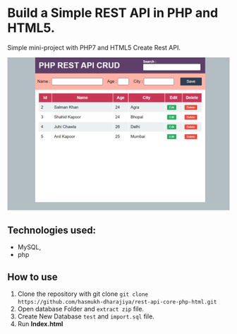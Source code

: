 # Build a Simple REST API in PHP and HTML5.
Simple mini-project with PHP7 and HTML5 Create Rest API.

![rest-api-in-php-html](https://github.com/hasmukh-dharajiya/rest-api-core-php-html/blob/main/rest-api-in-php-html.PNG)


## Technologies used:
- MySQL,
- php


## How to use
1. Clone the repository with git clone `git clone https://github.com/hasmukh-dharajiya/rest-api-core-php-html.git`
2. Open database Folder and `extract zip` file.
3. Create New Database `test` and `import.sql` file.
4. Run **Index.html** 


